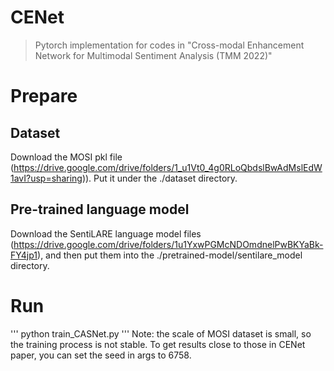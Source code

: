 # CENet
> Pytorch implementation for codes in "Cross-modal Enhancement Network for Multimodal Sentiment Analysis (TMM 2022)"
# Prepare
## Dataset
Download the MOSI pkl file (https://drive.google.com/drive/folders/1_u1Vt0_4g0RLoQbdslBwAdMslEdW1avI?usp=sharing)). Put it under the ./dataset directory.

## Pre-trained language model
Download the SentiLARE language model files (https://drive.google.com/drive/folders/1u1YxwPGMcNDOmdnelPwBKYaBk-FY4jp1), and then put them into the ./pretrained-model/sentilare_model directory.

# Run
'''
python train_CASNet.py
'''
Note: the scale of MOSI dataset is small, so the training process is not stable. To get results close to those in CENet paper, you can set the seed in args to 6758.
